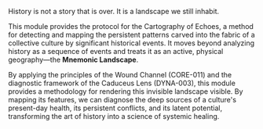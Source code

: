 History is not a story that is over. It is a landscape we still inhabit.

This module provides the protocol for the Cartography of Echoes, a method for detecting and mapping the persistent patterns carved into the fabric of a collective culture by significant historical events. It moves beyond analyzing history as a sequence of events and treats it as an active, physical geography—the **Mnemonic Landscape**.

By applying the principles of the Wound Channel (CORE-011) and the diagnostic framework of the Caduceus Lens (DYNA-003), this module provides a methodology for rendering this invisible landscape visible. By mapping its features, we can diagnose the deep sources of a culture's present-day health, its persistent conflicts, and its latent potential, transforming the art of history into a science of systemic healing.